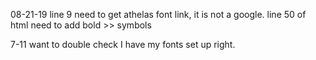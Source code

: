 08-21-19
line 9 need to get athelas font link, it is not a google. 
line 50 of html need to add bold >> symbols 


7-11 want to double check I have my fonts set up right. 
